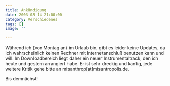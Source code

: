 ```yaml
---
title: Ankündigung
date: 2003-08-14 21:00:00
category: Verschiedenes
tags: []
image: ''

---
```


Während ich (von Montag an) im Urlaub bin, gibt es leider keine Updates, da ich wahrscheinlich keinen Rechner mit Internetanschluß benutzen kann und will. Im Downloadbereich liegt daher ein neuer Instrumentaltrack, den ich heute und gestern arrangiert habe. Er ist sehr dreckig und kantig, jede weitere Kritik gehe bitte an misanthrop[at]misantropolis.de.  

Bis demnächst!
